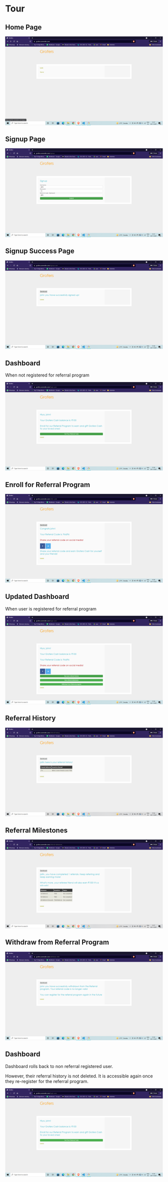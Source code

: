 # Tour

## Home Page

![Home Page](/images/1.png)

## Signup Page

![Signup Page](/images/2.png)

## Signup Success Page

![Signup Success Page](/images/3.png)

## Dashboard 

When not registered for referral program

![Dashboard 0](/images/4.png)

## Enroll for Referral Program

![Generate Refer Code](/images/5.png)

## Updated Dashboard

When user is registered for referral program

![Dashboard 1](/images/6.png)

## Referral History

![Referral History](/images/7.png)

## Referral Milestones

![Referral Milestones](/images/8.png)

## Withdraw from Referral Program

![Withdraw Referral](/images/9.png)

## Dashboard

Dashboard rolls back to non referral registered user.

However, their referral history is not deleted. It is accessible again once they re-register for the referral program.

![Dashboard 0](/images/10.png)